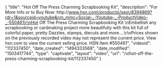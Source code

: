 {
    "title": "Hot Off The Press Charming Scrapbooking Kit",
    "description": "For More Info or to Buy Now: http:\/\/www.hsn.com\/products\/seo\/8394869?rdr=1&sourceid=youtube&cm_mmc=Social-_-Youtube-_-ProductVideo-_-550461\r\nHot Off The Press Charming Scrapbooking Kit  \nEmbellish any scrapbooking or cardmaking project more beautifully with this kit full of colorful paper, pretty Dazzles, stamps, diecuts and more....\r\nPrices shown on the previously recorded video may not represent the current price.  View hsn.com to view the current selling price. HSN Item #550461",
    "videoid": "112337450",
    "date_created": "1494333568",
    "date_modified": "1503417744",
    "type": "captivate",
    "layout": "video",
    "url": "\/v\/hot-off-the-press-charming-scrapbooking-kit\/112337450"
}